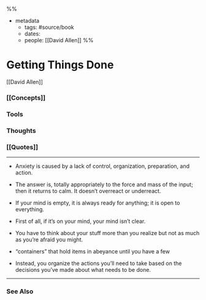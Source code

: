%%
- metadata
	- tags: #source/book
	- dates: 
	- people: [[David Allen]]
%%

# Getting Things Done
[[David Allen]]

### [[Concepts]]

### Tools

### Thoughts

### [[Quotes]]
---

- Anxiety is caused by a lack of control, organization, preparation, and action.

- The answer is, totally appropriately to the force and mass of the input; then it returns to calm. It doesn’t overreact or underreact.

- If your mind is empty, it is always ready for anything; it is open to everything.

- First of all, if it’s on your mind, your mind isn’t clear.

- You have to think about your stuff more than you realize but not as much as you’re afraid you might.

- “containers” that hold items in abeyance until you have a few

- Instead, you organize the actions you’ll need to take based on the decisions you’ve made about what needs to be done.


----
### See Also